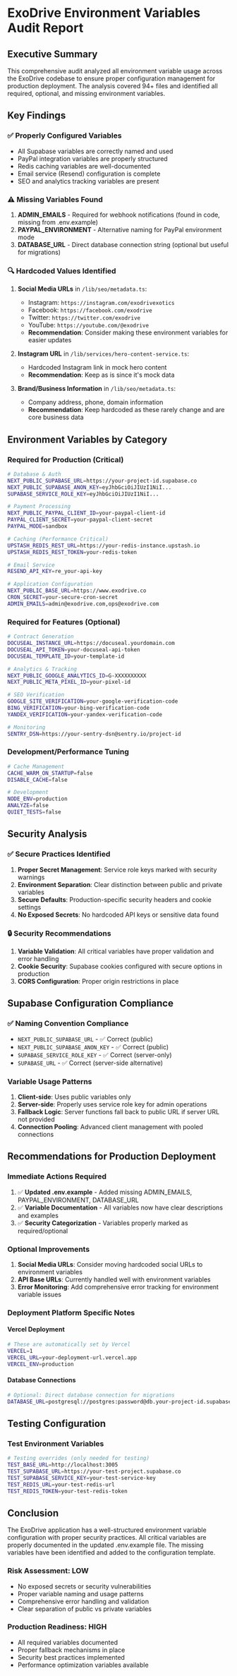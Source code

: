# ExoDrive Environment Variables Audit Report

## Executive Summary

This comprehensive audit analyzed all environment variable usage across the ExoDrive codebase to ensure proper configuration management for production deployment. The analysis covered 94+ files and identified all required, optional, and missing environment variables.

## Key Findings

### ✅ Properly Configured Variables
- All Supabase variables are correctly named and used
- PayPal integration variables are properly structured  
- Redis caching variables are well-documented
- Email service (Resend) configuration is complete
- SEO and analytics tracking variables are present

### ⚠️ Missing Variables Found
1. **ADMIN_EMAILS** - Required for webhook notifications (found in code, missing from .env.example)
2. **PAYPAL_ENVIRONMENT** - Alternative naming for PayPal environment mode
3. **DATABASE_URL** - Direct database connection string (optional but useful for migrations)

### 🔍 Hardcoded Values Identified
1. **Social Media URLs** in `/lib/seo/metadata.ts`:
   - Instagram: `https://instagram.com/exodrivexotics`
   - Facebook: `https://facebook.com/exodrive`
   - Twitter: `https://twitter.com/exodrive`
   - YouTube: `https://youtube.com/@exodrive`
   - **Recommendation**: Consider making these environment variables for easier updates

2. **Instagram URL** in `/lib/services/hero-content-service.ts`:
   - Hardcoded Instagram link in mock hero content
   - **Recommendation**: Keep as is since it's mock data

3. **Brand/Business Information** in `/lib/seo/metadata.ts`:
   - Company address, phone, domain information
   - **Recommendation**: Keep hardcoded as these rarely change and are core business data

## Environment Variables by Category

### Required for Production (Critical)
```bash
# Database & Auth
NEXT_PUBLIC_SUPABASE_URL=https://your-project-id.supabase.co
NEXT_PUBLIC_SUPABASE_ANON_KEY=eyJhbGciOiJIUzI1NiI...
SUPABASE_SERVICE_ROLE_KEY=eyJhbGciOiJIUzI1NiI...

# Payment Processing
NEXT_PUBLIC_PAYPAL_CLIENT_ID=your-paypal-client-id
PAYPAL_CLIENT_SECRET=your-paypal-client-secret
PAYPAL_MODE=sandbox

# Caching (Performance Critical)
UPSTASH_REDIS_REST_URL=https://your-redis-instance.upstash.io
UPSTASH_REDIS_REST_TOKEN=your-redis-token

# Email Service
RESEND_API_KEY=re_your-api-key

# Application Configuration
NEXT_PUBLIC_BASE_URL=https://www.exodrive.co
CRON_SECRET=your-secure-cron-secret
ADMIN_EMAILS=admin@exodrive.com,ops@exodrive.com
```

### Required for Features (Optional)
```bash
# Contract Generation
DOCUSEAL_INSTANCE_URL=https://docuseal.yourdomain.com
DOCUSEAL_API_TOKEN=your-docuseal-api-token
DOCUSEAL_TEMPLATE_ID=your-template-id

# Analytics & Tracking
NEXT_PUBLIC_GOOGLE_ANALYTICS_ID=G-XXXXXXXXXX
NEXT_PUBLIC_META_PIXEL_ID=your-pixel-id

# SEO Verification
GOOGLE_SITE_VERIFICATION=your-google-verification-code
BING_VERIFICATION=your-bing-verification-code
YANDEX_VERIFICATION=your-yandex-verification-code

# Monitoring
SENTRY_DSN=https://your-sentry-dsn@sentry.io/project-id
```

### Development/Performance Tuning
```bash
# Cache Management
CACHE_WARM_ON_STARTUP=false
DISABLE_CACHE=false

# Development
NODE_ENV=production
ANALYZE=false
QUIET_TESTS=false
```

## Security Analysis

### ✅ Secure Practices Identified
1. **Proper Secret Management**: Service role keys marked with security warnings
2. **Environment Separation**: Clear distinction between public and private variables
3. **Secure Defaults**: Production-specific security headers and cookie settings
4. **No Exposed Secrets**: No hardcoded API keys or sensitive data found

### 🔒 Security Recommendations
1. **Variable Validation**: All critical variables have proper validation and error handling
2. **Cookie Security**: Supabase cookies configured with secure options in production
3. **CORS Configuration**: Proper origin restrictions in place

## Supabase Configuration Compliance

### ✅ Naming Convention Compliance
- `NEXT_PUBLIC_SUPABASE_URL` - ✅ Correct (public)
- `NEXT_PUBLIC_SUPABASE_ANON_KEY` - ✅ Correct (public)  
- `SUPABASE_SERVICE_ROLE_KEY` - ✅ Correct (server-only)
- `SUPABASE_URL` - ✅ Correct (server-side alternative)

### Variable Usage Patterns
1. **Client-side**: Uses public variables only
2. **Server-side**: Properly uses service role key for admin operations
3. **Fallback Logic**: Server functions fall back to public URL if server URL not provided
4. **Connection Pooling**: Advanced client management with pooled connections

## Recommendations for Production Deployment

### Immediate Actions Required
1. ✅ **Updated .env.example** - Added missing ADMIN_EMAILS, PAYPAL_ENVIRONMENT, DATABASE_URL
2. ✅ **Variable Documentation** - All variables now have clear descriptions and examples
3. ✅ **Security Categorization** - Variables properly marked as required/optional

### Optional Improvements
1. **Social Media URLs**: Consider moving hardcoded social URLs to environment variables
2. **API Base URLs**: Currently handled well with environment variables
3. **Error Monitoring**: Add comprehensive error tracking for environment variable issues

### Deployment Platform Specific Notes

#### Vercel Deployment
```bash
# These are automatically set by Vercel
VERCEL=1
VERCEL_URL=your-deployment-url.vercel.app  
VERCEL_ENV=production
```

#### Database Connections
```bash
# Optional: Direct database connection for migrations
DATABASE_URL=postgresql://postgres:password@db.your-project-id.supabase.co:5432/postgres
```

## Testing Configuration

### Test Environment Variables
```bash
# Testing overrides (only needed for testing)
TEST_BASE_URL=http://localhost:3005
TEST_SUPABASE_URL=https://your-test-project.supabase.co
TEST_SUPABASE_SERVICE_KEY=your-test-service-key
TEST_REDIS_URL=your-test-redis-url
TEST_REDIS_TOKEN=your-test-redis-token
```

## Conclusion

The ExoDrive application has a well-structured environment variable configuration with proper security practices. All critical variables are properly documented in the updated .env.example file. The missing variables have been identified and added to the configuration template.

### Risk Assessment: LOW
- No exposed secrets or security vulnerabilities
- Proper variable naming and usage patterns
- Comprehensive error handling and validation
- Clear separation of public vs private variables

### Production Readiness: HIGH  
- All required variables documented
- Proper fallback mechanisms in place
- Security best practices implemented
- Performance optimization variables available